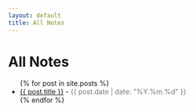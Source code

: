 ```yaml
--- 
layout: default 
title: All Notes 
--- 
```

<div class="page-content-wrapper"> <h1>All Notes</h1> <ul> {% for post in site.posts %} <li> <a href="{{ post.url | relative_url }}">{{ post.title }}</a> - <span style="color: #777; font-size: 1em;">{{ post.date | date: "%Y.%m.%d" }}</span> </li> {% endfor %} </ul> </div>